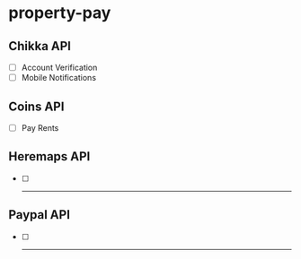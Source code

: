# property-pay

## Chikka API
 - [ ] Account Verification
 - [ ] Mobile Notifications

## Coins API
 - [ ] Pay Rents

## Heremaps API
 - [ ] -- -- --

## Paypal API
 - [ ] -- -- --
